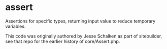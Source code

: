 assert
======

Assertions for specific types, returning input value to reduce
temporary variables.

This code was originally authored by Jesse Schalken as part of
sitebuilder, see that repo for the earlier history of core/Assert.php.
